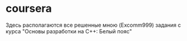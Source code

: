 # coursera
Здесь располагаются все решенные мною (Excomm999) задания с курса "Основы разработки на C++: Белый пояс"
